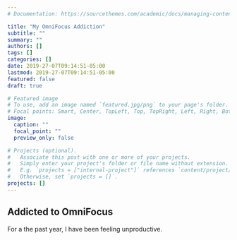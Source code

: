 ```yaml
---
# Documentation: https://sourcethemes.com/academic/docs/managing-content/

title: "My OmniFocus Addiction"
subtitle: ""
summary: ""
authors: []
tags: []
categories: []
date: 2019-27-07T09:14:51-05:00
lastmod: 2019-27-07T09:14:51-05:00
featured: false
draft: true

# Featured image
# To use, add an image named `featured.jpg/png` to your page's folder.
# Focal points: Smart, Center, TopLeft, Top, TopRight, Left, Right, BottomLeft, Bottom, BottomRight.
image:
  caption: ""
  focal_point: ""
  preview_only: false

# Projects (optional).
#   Associate this post with one or more of your projects.
#   Simply enter your project's folder or file name without extension.
#   E.g. `projects = ["internal-project"]` references `content/project/deep-learning/index.md`.
#   Otherwise, set `projects = []`.
projects: []
---
```


## Addicted to OmniFocus

For a the past year, I have been feeling unproductive. 
